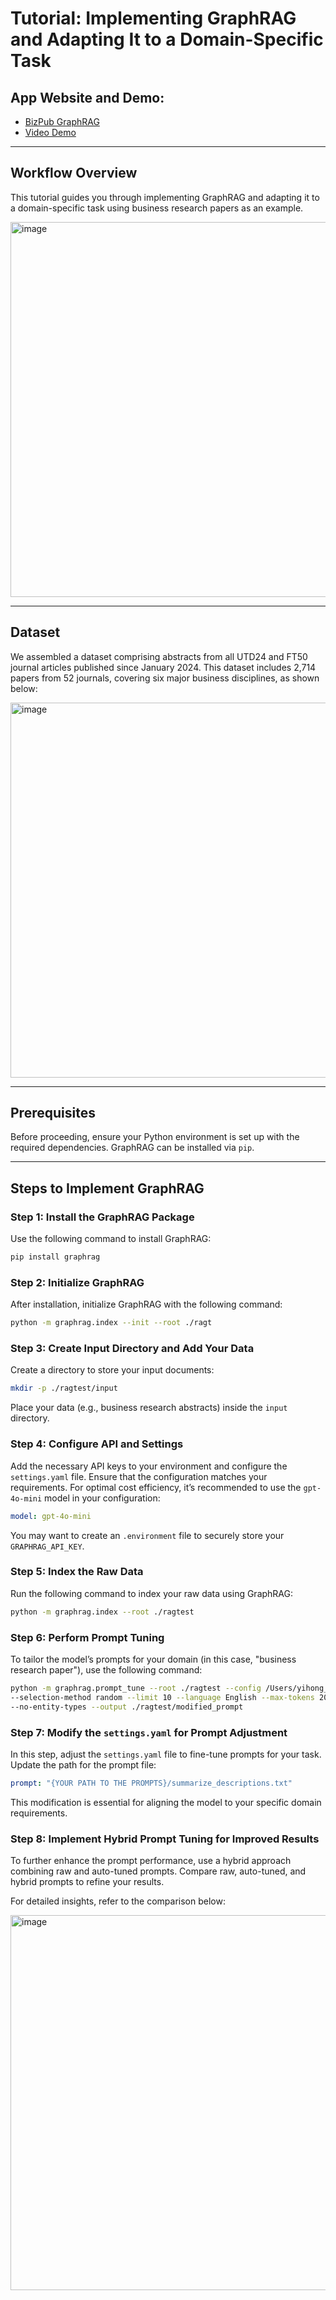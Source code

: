 # Tutorial: Implementing GraphRAG and Adapting It to a Domain-Specific Task

## App Website and Demo:
- [BizPub GraphRAG](https://huggingface.co/spaces/ericyhchen/bizpub_graphrag)
- [Video Demo](https://www.loom.com/share/5ebdae83932f4dc797e8ab5b2e510739?sid=dbdea7f2-a35c-4b51-8d4f-741c36241c97)

---

## Workflow Overview

This tutorial guides you through implementing GraphRAG and adapting it to a domain-specific task using business research papers as an example.

<img width="600" alt="image" src="https://github.com/user-attachments/assets/5d2c9800-5344-4b20-bc52-a9a5ac0d3120">

---

## Dataset

We assembled a dataset comprising abstracts from all UTD24 and FT50 journal articles published since January 2024. This dataset includes 2,714 papers from 52 journals, covering six major business disciplines, as shown below:

<img width="600" alt="image" src="https://github.com/user-attachments/assets/c2e0838d-10c2-42cc-84e2-b7554ecc53e1">

---

## Prerequisites

Before proceeding, ensure your Python environment is set up with the required dependencies. GraphRAG can be installed via `pip`.

---

## Steps to Implement GraphRAG

### Step 1: Install the GraphRAG Package

Use the following command to install GraphRAG:

```bash
pip install graphrag
```

### Step 2: Initialize GraphRAG

After installation, initialize GraphRAG with the following command:

```bash
python -m graphrag.index --init --root ./ragt
```

### Step 3: Create Input Directory and Add Your Data

Create a directory to store your input documents:

```bash
mkdir -p ./ragtest/input
```

Place your data (e.g., business research abstracts) inside the `input` directory.

### Step 4: Configure API and Settings

Add the necessary API keys to your environment and configure the `settings.yaml` file. Ensure that the configuration matches your requirements. For optimal cost efficiency, it’s recommended to use the `gpt-4o-mini` model in your configuration:

```yaml
model: gpt-4o-mini
```

You may want to create an `.environment` file to securely store your `GRAPHRAG_API_KEY`.

### Step 5: Index the Raw Data

Run the following command to index your raw data using GraphRAG:

```bash
python -m graphrag.index --root ./ragtest
```

### Step 6: Perform Prompt Tuning

To tailor the model’s prompts for your domain (in this case, "business research paper"), use the following command:

```bash
python -m graphrag.prompt_tune --root ./ragtest --config /Users/yihong_eric_chen/24S_Research/graphrag/ragtest/settings.yaml --domain "business research paper" \
--selection-method random --limit 10 --language English --max-tokens 2048 --chunk-size 256 --min-examples-required 3 \
--no-entity-types --output ./ragtest/modified_prompt
```

### Step 7: Modify the `settings.yaml` for Prompt Adjustment

In this step, adjust the `settings.yaml` file to fine-tune prompts for your task. Update the path for the prompt file:

```yaml
prompt: "{YOUR PATH TO THE PROMPTS}/summarize_descriptions.txt"
```

This modification is essential for aligning the model to your specific domain requirements.

### Step 8: Implement Hybrid Prompt Tuning for Improved Results

To further enhance the prompt performance, use a hybrid approach combining raw and auto-tuned prompts. Compare raw, auto-tuned, and hybrid prompts to refine your results.

For detailed insights, refer to the comparison below:

<img width="600" alt="image" src="https://github.com/user-attachments/assets/6438fc70-b2cc-4834-9e09-579c8e5e0e44">


